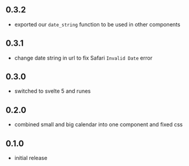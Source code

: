 ## 0.3.2

- exported our `date_string` function to be used in other components

## 0.3.1

- change date string in url to fix Safari `Invalid Date` error

## 0.3.0

- switched to svelte 5 and runes

## 0.2.0

- combined small and big calendar into one component and fixed css

## 0.1.0

- initial release
